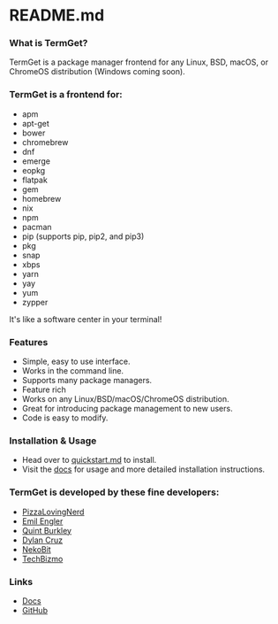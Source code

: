# README.md

### What is TermGet?
TermGet is a package manager frontend for any Linux, BSD, macOS, or ChromeOS distribution (Windows coming soon).

### TermGet is a frontend for:

 - apm
 - apt-get
 - bower
 - chromebrew
 - dnf
 - emerge
 - eopkg
 - flatpak
 - gem
 - homebrew
 - nix
 - npm
 - pacman
 - pip (supports pip, pip2, and pip3)
 - pkg
 - snap
 - xbps
 - yarn
 - yay
 - yum
 - zypper

It's like a software center in your terminal!

### Features

 - Simple, easy to use interface.
 - Works in the command line.
 - Supports many package managers.
 - Feature rich
 - Works on any Linux/BSD/macOS/ChromeOS distribution.
 - Great for introducing package management to new users.
 - Code is easy to modify.
 
### Installation & Usage

 - Head over to [quickstart.md](quickstart.html) to install.
 - Visit the [docs](https://termget.github.io/docs) for usage and more detailed installation instructions.

### TermGet is developed by these fine developers:

 - [PizzaLovingNerd](https://github.com/pizzalovingnerd)
 - [Emil Engler](https://github.com/emilengler)
 - [Quint Burkley](https://github.com/qwow5)
 - [Dylan Cruz](https://npstn.us)
 - [NekoBit](https://github.com/nekobit1)
 - [TechBizmo](https://github.com/techbizmo)

### Links

 - [Docs](https://termget.github.io/docs)
 - [GitHub](https://github.com/termget)
 
